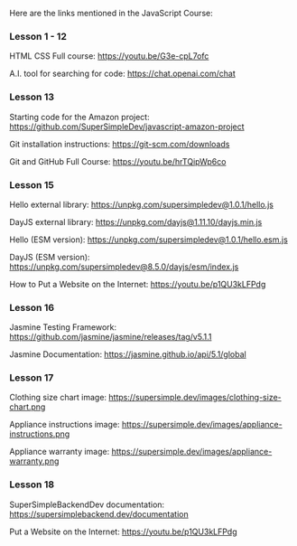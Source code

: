 Here are the links mentioned in the JavaScript Course:

### Lesson 1 - 12
HTML CSS Full course: https://youtu.be/G3e-cpL7ofc

A.I. tool for searching for code: https://chat.openai.com/chat

### Lesson 13
Starting code for the Amazon project: https://github.com/SuperSimpleDev/javascript-amazon-project

Git installation instructions: https://git-scm.com/downloads

Git and GitHub Full Course: https://youtu.be/hrTQipWp6co

### Lesson 15
Hello external library: https://unpkg.com/supersimpledev@1.0.1/hello.js

DayJS external library: https://unpkg.com/dayjs@1.11.10/dayjs.min.js

Hello (ESM version): https://unpkg.com/supersimpledev@1.0.1/hello.esm.js

DayJS (ESM version): https://unpkg.com/supersimpledev@8.5.0/dayjs/esm/index.js

How to Put a Website on the Internet: https://youtu.be/p1QU3kLFPdg

### Lesson 16
Jasmine Testing Framework: https://github.com/jasmine/jasmine/releases/tag/v5.1.1

Jasmine Documentation: https://jasmine.github.io/api/5.1/global

### Lesson 17
Clothing size chart image: https://supersimple.dev/images/clothing-size-chart.png

Appliance instructions image: https://supersimple.dev/images/appliance-instructions.png

Appliance warranty image: https://supersimple.dev/images/appliance-warranty.png

### Lesson 18
SuperSimpleBackendDev documentation: https://supersimplebackend.dev/documentation

Put a Website on the Internet: https://youtu.be/p1QU3kLFPdg
